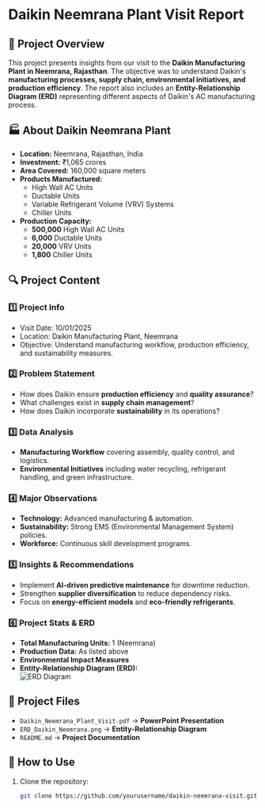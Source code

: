 # Daikin Neemrana Plant Visit Report  

## 📌 Project Overview  
This project presents insights from our visit to the **Daikin Manufacturing Plant in Neemrana, Rajasthan**. The objective was to understand Daikin's **manufacturing processes, supply chain, environmental initiatives, and production efficiency**. The report also includes an **Entity-Relationship Diagram (ERD)** representing different aspects of Daikin's AC manufacturing process.  

## 🏭 About Daikin Neemrana Plant  
- **Location:** Neemrana, Rajasthan, India  
- **Investment:** ₹1,065 crores  
- **Area Covered:** 160,000 square meters  
- **Products Manufactured:**  
  - High Wall AC Units  
  - Ductable Units  
  - Variable Refrigerant Volume (VRV) Systems  
  - Chiller Units  
- **Production Capacity:**  
  - **500,000** High Wall AC Units  
  - **6,000** Ductable Units  
  - **20,000** VRV Units  
  - **1,800** Chiller Units  

## 🔍 Project Content  

### 1️⃣ **Project Info**  
- Visit Date: 10/01/2025  
- Location: Daikin Manufacturing Plant, Neemrana  
- Objective: Understand manufacturing workflow, production efficiency, and sustainability measures.  

### 2️⃣ **Problem Statement**  
- How does Daikin ensure **production efficiency** and **quality assurance**?  
- What challenges exist in **supply chain management**?  
- How does Daikin incorporate **sustainability** in its operations?  

### 3️⃣ **Data Analysis**  
- **Manufacturing Workflow** covering assembly, quality control, and logistics.  
- **Environmental Initiatives** including water recycling, refrigerant handling, and green infrastructure.  

### 4️⃣ **Major Observations**  
- **Technology:** Advanced manufacturing & automation.  
- **Sustainability:** Strong EMS (Environmental Management System) policies.  
- **Workforce:** Continuous skill development programs.  

### 5️⃣ **Insights & Recommendations**  
- Implement **AI-driven predictive maintenance** for downtime reduction.  
- Strengthen **supplier diversification** to reduce dependency risks.  
- Focus on **energy-efficient models** and **eco-friendly refrigerants**.  

### 6️⃣ **Project Stats & ERD**  
- **Total Manufacturing Units:** 1 (Neemrana)  
- **Production Data:** As listed above  
- **Environmental Impact Measures**  
- **Entity-Relationship Diagram (ERD):**  
  ![ERD Diagram](path/to/ERD-image.jpg)  

## 📂 Project Files  
- `Daikin_Neemrana_Plant_Visit.pdf` → **PowerPoint Presentation**  
- `ERD_Daikin_Neemrana.png` → **Entity-Relationship Diagram**  
- `README.md` → **Project Documentation**  

## 🚀 How to Use  
1. Clone the repository:  
   ```bash
   git clone https://github.com/yourusername/daikin-neemrana-visit.git
